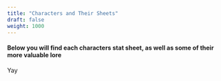 ```yaml
---
title: "Characters and Their Sheets"
draft: false
weight: 1000
---
```


#### Below you will find each characters stat sheet, as well as some of their more valuable lore
Yay